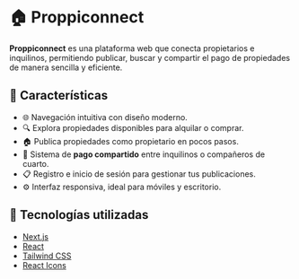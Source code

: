 # 🏠 Proppiconnect

**Proppiconnect** es una plataforma web que conecta propietarios e inquilinos, permitiendo publicar, buscar y compartir el pago de propiedades de manera sencilla y eficiente.

## 🚀 Características

- 🌐 Navegación intuitiva con diseño moderno.
- 🔍 Explora propiedades disponibles para alquilar o comprar.
- 🏠 Publica propiedades como propietario en pocos pasos.
- 🤝 Sistema de **pago compartido** entre inquilinos o compañeros de cuarto.
- 📋 Registro e inicio de sesión para gestionar tus publicaciones.
- ⚙️ Interfaz responsiva, ideal para móviles y escritorio.

## 🧱 Tecnologías utilizadas

- [Next.js](https://nextjs.org/)
- [React](https://reactjs.org/)
- [Tailwind CSS](https://tailwindcss.com/)
- [React Icons](https://react-icons.github.io/react-icons/)

